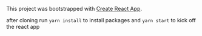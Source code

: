 This project was bootstrapped with [Create React App](https://github.com/facebook/create-react-app).

after cloning run
`yarn install`
to install packages and
`yarn start`
to kick off the react app
